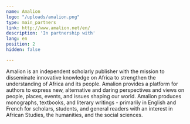 ```yaml
---
name: Amalion
logo: "/uploads/amalion.png"
type: main_partners
link: http://www.amalion.net/en/
description: 'In partnership with'
lang: en
position: 2
hidden: false

---
```

Amalion is an independent scholarly publisher with the mission to disseminate  innovative knowledge on Africa to strengthen the understanding of Africa and its people. Amalion provides a platform for authors to express new, alternative and daring perspectives and views on people, places, events, and issues shaping our world. Amalion produces monographs, textbooks, and literary writings - primarily in English and French for scholars, students, and general readers with an interest in African Studies, the humanities, and the social sciences.